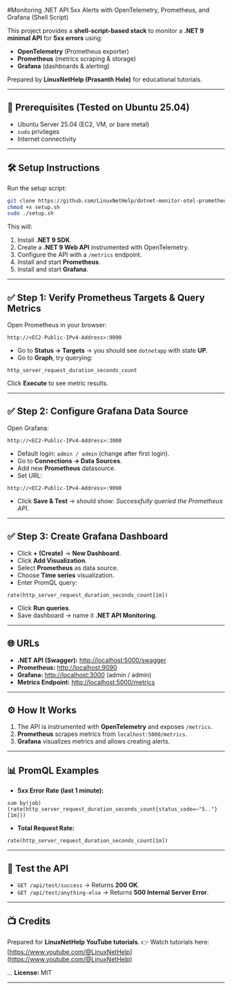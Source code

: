 #Monitoring .NET API 5xx Alerts with OpenTelemetry, Prometheus, and Grafana (Shell Script)

This project provides a **shell-script-based stack** to monitor a **.NET 9 minimal API** for **5xx errors** using:

* **OpenTelemetry** (Prometheus exporter)
* **Prometheus** (metrics scraping & storage)
* **Grafana** (dashboards & alerting)

Prepared by **LinuxNetHelp (Prasanth Hole)** for educational tutorials.

---

## 🚀 Prerequisites (Tested on Ubuntu 25.04)

* Ubuntu Server 25.04 (EC2, VM, or bare metal)
* `sudo` privileges
* Internet connectivity

---

## 🛠️ Setup Instructions

Run the setup script:

```bash
git clone https://github.com/LinuxNetHelp/dotnet-monitor-otel-prometheus-grafana-setup.git
chmod +x setup.sh
sudo ./setup.sh
```

This will:

1. Install **.NET 9 SDK**.
2. Create a **.NET 9 Web API** instrumented with OpenTelemetry.
3. Configure the API with a `/metrics` endpoint.
4. Install and start **Prometheus**.
5. Install and start **Grafana**.

---

## ✅ Step 1: Verify Prometheus Targets & Query Metrics

Open Prometheus in your browser:

```
http://<EC2-Public-IPv4-Address>:9090
```

* Go to **Status → Targets** → you should see `dotnetapp` with state **UP**.
* Go to **Graph**, try querying:

```
http_server_request_duration_seconds_count
```

Click **Execute** to see metric results.

---

## ✅ Step 2: Configure Grafana Data Source

Open Grafana:

```
http://<EC2-Public-IPv4-Address>:3000
```

* Default login: `admin / admin` (change after first login).
* Go to **Connections → Data Sources**.
* Add new **Prometheus** datasource.
* Set URL:

```
http://<EC2-Public-IPv4-Address>:9090
```

* Click **Save & Test** → should show: *Successfully queried the Prometheus API*.

---

## ✅ Step 3: Create Grafana Dashboard

* Click **+ (Create)** → **New Dashboard**.
* Click **Add Visualization**.
* Select **Prometheus** as data source.
* Choose **Time series** visualization.
* Enter PromQL query:

```promql
rate(http_server_request_duration_seconds_count[1m])
```

* Click **Run queries**.
* Save dashboard → name it **.NET API Monitoring**.

---

## 🌐 URLs

* **.NET API (Swagger):** [http://localhost:5000/swagger](http://localhost:5000/swagger)
* **Prometheus:** [http://localhost:9090](http://localhost:9090)
* **Grafana:** [http://localhost:3000](http://localhost:3000) (admin / admin)
* **Metrics Endpoint:** [http://localhost:5000/metrics](http://localhost:5000/metrics)

---

## ⚙️ How It Works

1. The API is instrumented with **OpenTelemetry** and exposes `/metrics`.
2. **Prometheus** scrapes metrics from `localhost:5000/metrics`.
3. **Grafana** visualizes metrics and allows creating alerts.

---

## 📊 PromQL Examples

* **5xx Error Rate (last 1 minute):**

```promql
sum by(job) (rate(http_server_request_duration_seconds_count{status_code=~"5.."}[1m]))
```

* **Total Request Rate:**

```promql
rate(http_server_request_duration_seconds_count[1m])
```

---

## 🧪 Test the API

* `GET /api/test/success` → Returns **200 OK**.
* `GET /api/test/anything-else` → Returns **500 Internal Server Error**.

---

## 📺 Credits

Prepared for **LinuxNetHelp YouTube tutorials**.
👉 Watch tutorials here: [https://www.youtube.com/@LinuxNetHelp](https://www.youtube.com/@LinuxNetHelp)

...
**License:** MIT

---
